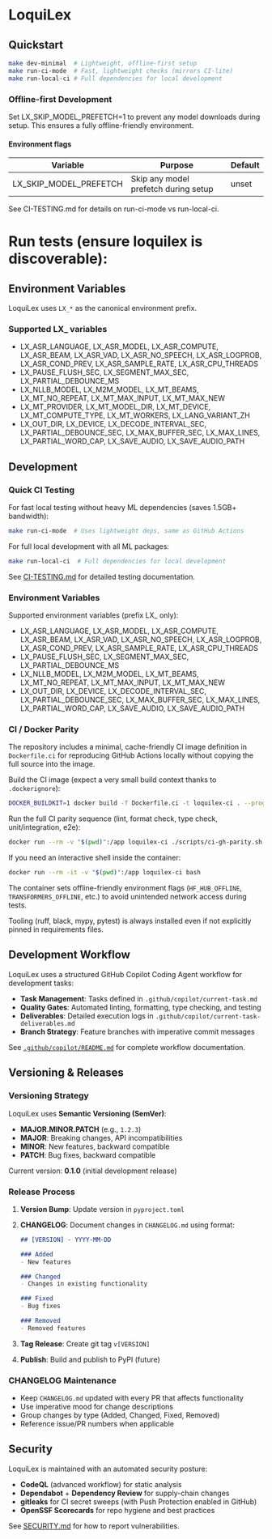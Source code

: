 # LoquiLex

## Quickstart

```bash
make dev-minimal  # Lightweight, offline-first setup
make run-ci-mode  # Fast, lightweight checks (mirrors CI-lite)
make run-local-ci # Full dependencies for local development
```

### Offline-first Development

Set LX_SKIP_MODEL_PREFETCH=1 to prevent any model downloads during setup. This ensures a fully offline-friendly environment.

#### Environment flags

| Variable              | Purpose                              | Default |
|-----------------------|--------------------------------------|---------|
| LX_SKIP_MODEL_PREFETCH | Skip any model prefetch during setup | unset   |

See CI-TESTING.md for details on run-ci-mode vs run-local-ci.

# Run tests (ensure loquilex is discoverable):

## Environment Variables

LoquiLex uses `LX_*` as the canonical environment prefix.

### Supported LX_ variables
- LX_ASR_LANGUAGE, LX_ASR_MODEL, LX_ASR_COMPUTE, LX_ASR_BEAM, LX_ASR_VAD, LX_ASR_NO_SPEECH, LX_ASR_LOGPROB, LX_ASR_COND_PREV, LX_ASR_SAMPLE_RATE, LX_ASR_CPU_THREADS
- LX_PAUSE_FLUSH_SEC, LX_SEGMENT_MAX_SEC, LX_PARTIAL_DEBOUNCE_MS
- LX_NLLB_MODEL, LX_M2M_MODEL, LX_MT_BEAMS, LX_MT_NO_REPEAT, LX_MT_MAX_INPUT, LX_MT_MAX_NEW
- LX_MT_PROVIDER, LX_MT_MODEL_DIR, LX_MT_DEVICE, LX_MT_COMPUTE_TYPE, LX_MT_WORKERS, LX_LANG_VARIANT_ZH
- LX_OUT_DIR, LX_DEVICE, LX_DECODE_INTERVAL_SEC, LX_PARTIAL_DEBOUNCE_SEC, LX_MAX_BUFFER_SEC, LX_MAX_LINES, LX_PARTIAL_WORD_CAP, LX_SAVE_AUDIO, LX_SAVE_AUDIO_PATH

## Development

### Quick CI Testing

For fast local testing without heavy ML dependencies (saves 1.5GB+ bandwidth):

```bash
make run-ci-mode  # Uses lightweight deps, same as GitHub Actions
```

For full local development with all ML packages:

```bash
make run-local-ci  # Full dependencies for local development
```

See [CI-TESTING.md](CI-TESTING.md) for detailed testing documentation.

### Environment Variables

Supported environment variables (prefix LX_ only):
- LX_ASR_LANGUAGE, LX_ASR_MODEL, LX_ASR_COMPUTE, LX_ASR_BEAM, LX_ASR_VAD, LX_ASR_NO_SPEECH, LX_ASR_LOGPROB, LX_ASR_COND_PREV, LX_ASR_SAMPLE_RATE, LX_ASR_CPU_THREADS
- LX_PAUSE_FLUSH_SEC, LX_SEGMENT_MAX_SEC, LX_PARTIAL_DEBOUNCE_MS
- LX_NLLB_MODEL, LX_M2M_MODEL, LX_MT_BEAMS, LX_MT_NO_REPEAT, LX_MT_MAX_INPUT, LX_MT_MAX_NEW
- LX_OUT_DIR, LX_DEVICE, LX_DECODE_INTERVAL_SEC, LX_PARTIAL_DEBOUNCE_SEC, LX_MAX_BUFFER_SEC, LX_MAX_LINES, LX_PARTIAL_WORD_CAP, LX_SAVE_AUDIO, LX_SAVE_AUDIO_PATH

### CI / Docker Parity

The repository includes a minimal, cache-friendly CI image definition in `Dockerfile.ci` for reproducing GitHub Actions locally without copying the full source into the image.

Build the CI image (expect a very small build context thanks to `.dockerignore`):

```bash
DOCKER_BUILDKIT=1 docker build -f Dockerfile.ci -t loquilex-ci . --progress=plain
```

Run the full CI parity sequence (lint, format check, type check, unit/integration, e2e):

```bash
docker run --rm -v "$(pwd)":/app loquilex-ci ./scripts/ci-gh-parity.sh
```

If you need an interactive shell inside the container:

```bash
docker run --rm -it -v "$(pwd)":/app loquilex-ci bash
```

The container sets offline-friendly environment flags (`HF_HUB_OFFLINE`, `TRANSFORMERS_OFFLINE`, etc.) to avoid unintended network access during tests.

Tooling (ruff, black, mypy, pytest) is always installed even if not explicitly pinned in requirements files.

## Development Workflow

LoquiLex uses a structured GitHub Copilot Coding Agent workflow for development tasks:

- **Task Management**: Tasks defined in `.github/copilot/current-task.md`
- **Quality Gates**: Automated linting, formatting, type checking, and testing
- **Deliverables**: Detailed execution logs in `.github/copilot/current-task-deliverables.md`
- **Branch Strategy**: Feature branches with imperative commit messages

See [`.github/copilot/README.md`](.github/copilot/README.md) for complete workflow documentation.

## Versioning & Releases

### Versioning Strategy

LoquiLex uses **Semantic Versioning (SemVer)**:

- **MAJOR.MINOR.PATCH** (e.g., `1.2.3`)
- **MAJOR**: Breaking changes, API incompatibilities
- **MINOR**: New features, backward compatible
- **PATCH**: Bug fixes, backward compatible

Current version: **0.1.0** (initial development release)

### Release Process

1. **Version Bump**: Update version in `pyproject.toml`
2. **CHANGELOG**: Document changes in `CHANGELOG.md` using format:
   ```markdown
   ## [VERSION] - YYYY-MM-DD

   ### Added
   - New features

   ### Changed
   - Changes in existing functionality

   ### Fixed
   - Bug fixes

   ### Removed
   - Removed features
   ```

3. **Tag Release**: Create git tag `v[VERSION]`
4. **Publish**: Build and publish to PyPI (future)

### CHANGELOG Maintenance

- Keep `CHANGELOG.md` updated with every PR that affects functionality
- Use imperative mood for change descriptions
- Group changes by type (Added, Changed, Fixed, Removed)
- Reference issue/PR numbers when applicable

## Security

LoquiLex is maintained with an automated security posture:
- **CodeQL** (advanced workflow) for static analysis
- **Dependabot** + **Dependency Review** for supply-chain changes
- **gitleaks** for CI secret sweeps (with Push Protection enabled in GitHub)
- **OpenSSF Scorecards** for repo hygiene and best practices

See [SECURITY.md](./SECURITY.md) for how to report vulnerabilities.
